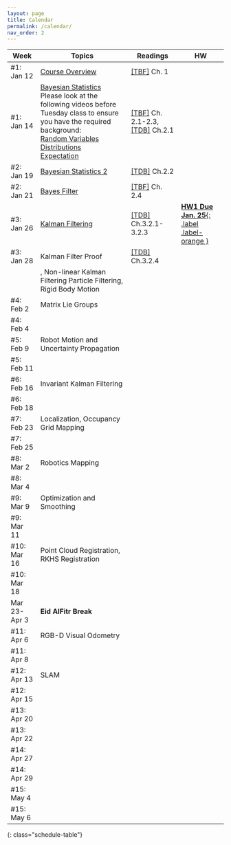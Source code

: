 ```yaml
---
layout: page
title: Calendar
permalink: /calendar/
nav_order: 2
---
```

| Week              | Topics                                                                    | Readings | HW |
|-------------------|---------------------------------------------------------------------------|----------|----|
| #1: Jan 12     |[ Course Overview](https://kfupmedusa.sharepoint.com/:b:/r/sites/Section_242121295/Class%20Materials/Lecture%20Slides/01_12_Introduction.pdf?csf=1&web=1&e=w8iRrg)<br /> |      [[TBF]]({{site.baseurl}}/#textbooks) Ch. 1   |    |
| #1: Jan 14     |  [Bayesian Statistics](https://kfupmedusa.sharepoint.com/:b:/r/sites/Section_242121295/Class%20Materials/Lecture%20Slides/01_14_probability.pdf?csf=1&web=1&e=uJnr6K)<br />Please look at the following videos before Tuesday class to ensure you have the required background: <br />[Random Variables](https://www.youtube.com/watch?v=ijX8Xs0OaAs)<br />[Distributions](https://www.youtube.com/watch?v=X7ePpI4qgTQ)<br />[Expectation](https://www.youtube.com/watch?v=z4qv272LSKw) | [[TBF]]({{site.baseurl}}/#textbooks) Ch. 2.1-2.3, [[TDB]]({{site.baseurl}}/#textbooks) Ch.2.1 |  |
| #2: Jan 19     | [Bayesian Statistics 2](https://kfupmedusa.sharepoint.com/:b:/r/sites/Section_242121295/Class%20Materials/Lecture%20Slides/01_19_probability2.pdf?csf=1&web=1&e=6S7lJc) |[[TDB]]({{site.baseurl}}/#textbooks) Ch.2.2   |  |
| #2: Jan 21     | [Bayes Filter](https://kfupmedusa.sharepoint.com/:b:/r/sites/Section_242121295/Class%20Materials/Lecture%20Slides/01_21_bayes_filter.pdf?csf=1&web=1&e=u8RqO3)  | [[TBF]]({{site.baseurl}}/#textbooks) Ch. 2.4|  |
| #3: Jan 26  |           [Kalman Filtering](https://kfupmedusa.sharepoint.com/:b:/r/sites/Section_242121295/Class%20Materials/Lecture%20Slides/01_26_kalman_filter.pdf?csf=1&web=1&e=H56Qvo)                                                                                |    [[TDB]]({{site.baseurl}}/#textbooks) Ch.3.2.1-3.2.3       |  [**HW1 Due Jan. 25**{: .label .label-orange }]({{site.baseurl}}/hw/)   |
| #3: Jan 28      | Kalman Filter Proof |  [[TDB]]({{site.baseurl}}/#textbooks) Ch.3.2.4 |  |
|       |    , Non-linear Kalman Filtering  Particle Filtering, Rigid Body Motion                       			                                    |          |      |
| #4: Feb 2      |        Matrix Lie Groups                                                                   |          |    |
| #4: Feb 4      |  |  |  |
| #5: Feb 9     |        Robot Motion and Uncertainty Propagation                                                                    |          |    |
| #5: Feb 11      |  |  |  |
| #6: Feb 16     |       Invariant Kalman Filtering                                                                   |          |        |
| #6: Feb 18      |  |  |  |
| #7: Feb 23       |     Localization, Occupancy Grid Mapping                                                                      |          |        |
| #7: Feb 25      |  |  |  |
| #8: Mar 2      |        Robotics Mapping                                                                   |          |    |
| #8: Mar 4      |  |  |  |
| #9: Mar 9     |        Optimization and Smoothing                                                                  |          |        |
| #9: Mar 11      |  |  |  |
| #10: Mar 16    |       Point Cloud Registration, RKHS Registration                                                                    |          |        |
| #10: Mar 18      |  |  |  |
|  Mar 23-Apr 3| **Eid AlFitr Break**| | |
| #11: Apr 6 |           RGB-D Visual Odometry                                                                |          |        |
| #11: Apr 8      |  |  |  |
| #12: Apr 13      |     SLAM                                                                      |          |        |
| #12: Apr 15      |  |  |  |
| #13: Apr 20    |                                      							            |          |        |
| #13: Apr 22      |  |  |  |
| #14: Apr 27   |                                                                           |          |        |
| #14: Apr 29      |  |  |  |
| #15: May 4 | | | |
| #15: May 6      |  |  |  |
{: class="schedule-table"}
